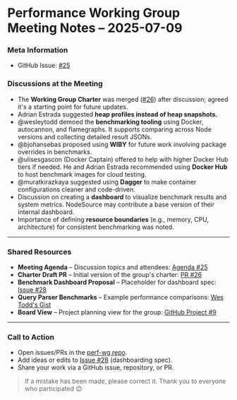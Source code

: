 # Performance Working Group Meeting Notes – 2025-07-09

### Meta Information

- GitHub Issue: [#25](https://github.com/expressjs/perf-wg/issues/25)


### Discussions at the Meeting

- The **Working Group Charter** was merged ([#26](https://github.com/expressjs/perf-wg/pull/26)) after discussion; agreed it's a starting point for future updates.
- Adrian Estrada suggested **heap profiles instead of heap snapshots.**
- @wesleytodd demoed the **benchmarking tooling** using Docker, autocannon, and flamegraphs. It supports comparing across Node versions and collecting detailed result JSONs.
- @bjohansebas proposed using **WIBY** for future work involving package overrides in benchmarks.
- @ulisesgascon (Docker Captain) offered to help with higher Docker Hub tiers if needed. He and Adrian Estrada recommended using **Docker Hub** to host benchmark images for cloud testing.
- @muratkirazkaya suggested using **Dagger** to make container configurations cleaner and code-driven.
- Discussion on creating a **dashboard** to visualize benchmark results and system metrics. NodeSource may contribute a base version of their internal dashboard.
- Importance of defining **resource boundaries** (e.g., memory, CPU, architecture) for consistent benchmarking was noted.

---

### Shared Resources

- **Meeting Agenda** – Discussion topics and attendees: [Agenda #25](https://github.com/expressjs/perf-wg/issues/25)
- **Charter Draft PR** – Initial version of the group's charter: [PR #26](https://github.com/expressjs/perf-wg/pull/26)
- **Benchmark Dashboard Proposal** – Placeholder for dashboard spec: [Issue #28](https://github.com/expressjs/perf-wg/issues/28)
- **Query Parser Benchmarks** – Example performance comparisons: [Wes Todd's Gist](https://gist.github.com/wesleytodd/c3579afd638faff996dcce364ac90775)
- **Board View** – Project planning view for the group: [GitHub Project #9](https://github.com/orgs/expressjs/projects/9)

---

### Call to Action

- Open issues/PRs in the [perf-wg repo](https://github.com/expressjs/perf-wg).
- Add ideas or edits to [Issue #28](https://github.com/expressjs/perf-wg/issues/28) (dashboarding spec).
- Share your work via a GitHub issue, repository, or PR.

> If a mistake has been made, please correct it.
> Thank you to everyone who participated 😊
